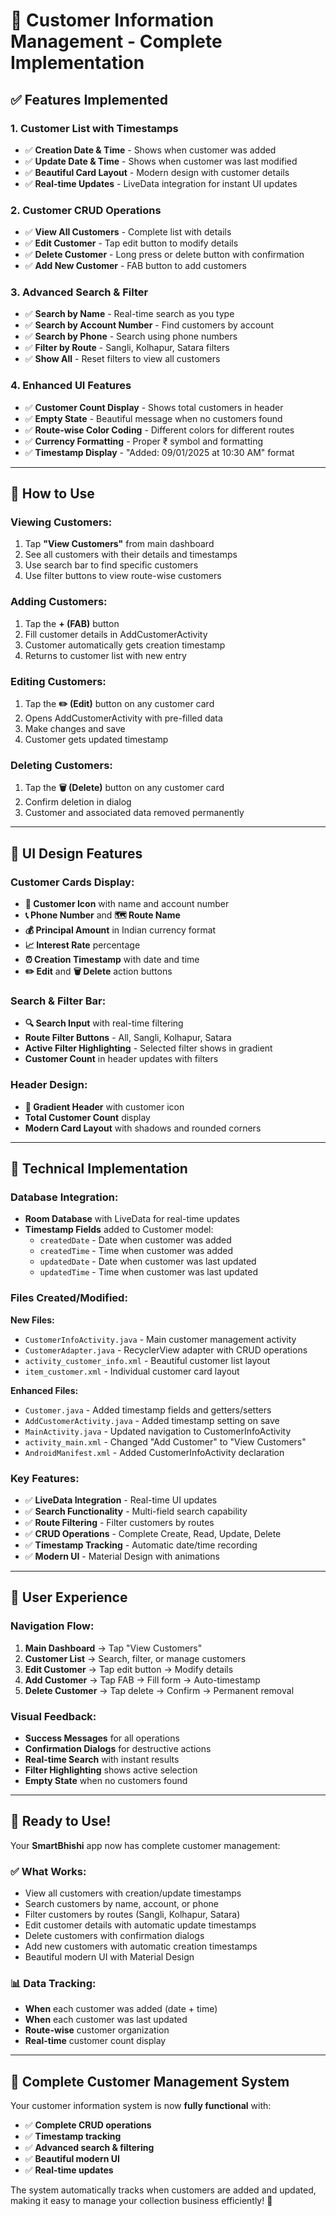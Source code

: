 # 👥 Customer Information Management - Complete Implementation

## ✅ **Features Implemented**

### **1. Customer List with Timestamps**
- ✅ **Creation Date & Time** - Shows when customer was added
- ✅ **Update Date & Time** - Shows when customer was last modified
- ✅ **Beautiful Card Layout** - Modern design with customer details
- ✅ **Real-time Updates** - LiveData integration for instant UI updates

### **2. Customer CRUD Operations**
- ✅ **View All Customers** - Complete list with details
- ✅ **Edit Customer** - Tap edit button to modify details
- ✅ **Delete Customer** - Long press or delete button with confirmation
- ✅ **Add New Customer** - FAB button to add customers

### **3. Advanced Search & Filter**
- ✅ **Search by Name** - Real-time search as you type
- ✅ **Search by Account Number** - Find customers by account
- ✅ **Search by Phone** - Search using phone numbers
- ✅ **Filter by Route** - Sangli, Kolhapur, Satara filters
- ✅ **Show All** - Reset filters to view all customers

### **4. Enhanced UI Features**
- ✅ **Customer Count Display** - Shows total customers in header
- ✅ **Empty State** - Beautiful message when no customers found
- ✅ **Route-wise Color Coding** - Different colors for different routes
- ✅ **Currency Formatting** - Proper ₹ symbol and formatting
- ✅ **Timestamp Display** - "Added: 09/01/2025 at 10:30 AM" format

---

## 📱 **How to Use**

### **Viewing Customers:**
1. Tap **"View Customers"** from main dashboard
2. See all customers with their details and timestamps
3. Use search bar to find specific customers
4. Use filter buttons to view route-wise customers

### **Adding Customers:**
1. Tap the **+ (FAB)** button
2. Fill customer details in AddCustomerActivity
3. Customer automatically gets creation timestamp
4. Returns to customer list with new entry

### **Editing Customers:**
1. Tap the **✏️ (Edit)** button on any customer card
2. Opens AddCustomerActivity with pre-filled data
3. Make changes and save
4. Customer gets updated timestamp

### **Deleting Customers:**
1. Tap the **🗑️ (Delete)** button on any customer card
2. Confirm deletion in dialog
3. Customer and associated data removed permanently

---

## 🎨 **UI Design Features**

### **Customer Cards Display:**
- **👤 Customer Icon** with name and account number
- **📞 Phone Number** and **🗺️ Route Name**
- **💰 Principal Amount** in Indian currency format
- **📈 Interest Rate** percentage
- **⏰ Creation Timestamp** with date and time
- **✏️ Edit** and **🗑️ Delete** action buttons

### **Search & Filter Bar:**
- **🔍 Search Input** with real-time filtering
- **Route Filter Buttons** - All, Sangli, Kolhapur, Satara
- **Active Filter Highlighting** - Selected filter shows in gradient
- **Customer Count** in header updates with filters

### **Header Design:**
- **👥 Gradient Header** with customer icon
- **Total Customer Count** display
- **Modern Card Layout** with shadows and rounded corners

---

## 🔧 **Technical Implementation**

### **Database Integration:**
- **Room Database** with LiveData for real-time updates
- **Timestamp Fields** added to Customer model:
  - `createdDate` - Date when customer was added
  - `createdTime` - Time when customer was added  
  - `updatedDate` - Date when customer was last updated
  - `updatedTime` - Time when customer was last updated

### **Files Created/Modified:**

**New Files:**
- `CustomerInfoActivity.java` - Main customer management activity
- `CustomerAdapter.java` - RecyclerView adapter with CRUD operations
- `activity_customer_info.xml` - Beautiful customer list layout
- `item_customer.xml` - Individual customer card layout

**Enhanced Files:**
- `Customer.java` - Added timestamp fields and getters/setters
- `AddCustomerActivity.java` - Added timestamp setting on save
- `MainActivity.java` - Updated navigation to CustomerInfoActivity
- `activity_main.xml` - Changed "Add Customer" to "View Customers"
- `AndroidManifest.xml` - Added CustomerInfoActivity declaration

### **Key Features:**
- ✅ **LiveData Integration** - Real-time UI updates
- ✅ **Search Functionality** - Multi-field search capability
- ✅ **Route Filtering** - Filter customers by routes
- ✅ **CRUD Operations** - Complete Create, Read, Update, Delete
- ✅ **Timestamp Tracking** - Automatic date/time recording
- ✅ **Modern UI** - Material Design with animations

---

## 🎯 **User Experience**

### **Navigation Flow:**
1. **Main Dashboard** → Tap "View Customers"
2. **Customer List** → Search, filter, or manage customers
3. **Edit Customer** → Tap edit button → Modify details
4. **Add Customer** → Tap FAB → Fill form → Auto-timestamp
5. **Delete Customer** → Tap delete → Confirm → Permanent removal

### **Visual Feedback:**
- **Success Messages** for all operations
- **Confirmation Dialogs** for destructive actions
- **Real-time Search** with instant results
- **Filter Highlighting** shows active selection
- **Empty State** when no customers found

---

## 🚀 **Ready to Use!**

Your **SmartBhishi** app now has complete customer management:

### **✅ What Works:**
- View all customers with creation/update timestamps
- Search customers by name, account, or phone
- Filter customers by routes (Sangli, Kolhapur, Satara)
- Edit customer details with automatic update timestamps
- Delete customers with confirmation dialogs
- Add new customers with automatic creation timestamps
- Beautiful modern UI with Material Design

### **📊 Data Tracking:**
- **When** each customer was added (date + time)
- **When** each customer was last updated
- **Route-wise** customer organization
- **Real-time** customer count display

---

## 🎉 **Complete Customer Management System**

Your customer information system is now **fully functional** with:
- ✅ **Complete CRUD operations**
- ✅ **Timestamp tracking**
- ✅ **Advanced search & filtering**
- ✅ **Beautiful modern UI**
- ✅ **Real-time updates**

The system automatically tracks when customers are added and updated, making it easy to manage your collection business efficiently! 🚀
